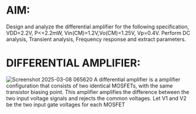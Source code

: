 # **AIM:**
Design and analyze the differential amplifier for the following specification, VDD=2.2V, P<=2.2mW, Vin(CM)=1.2V,Vo(CM)=1.25V, Vp=0.4V. Perform DC analysis, Transient analysis, Frequency response and extract parameters.

# **DIFFERENTIAL AMPLIFIER:**
![Screenshot 2025-03-08 065620](https://github.com/user-attachments/assets/3723883c-ccbd-4b8b-a3ca-f1d688b8a0de)
A differential amplifier is a amplifier configuration that consists of two identical MOSFETs, with the same transistor biasing point. This amplifier amplifies the difference between the two input voltage signals and rejects the common voltages. Let V1 and V2 be the two input gate voltages for each MOSFET 
